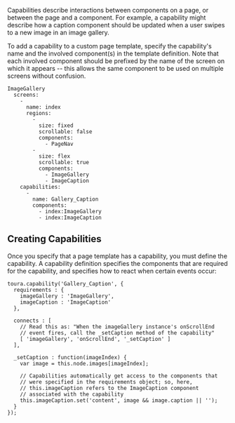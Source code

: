 Capabilities describe interactions between components on a page, or between the
page and a component. For example, a capability might describe how a caption
component should be updated when a user swipes to a new image in an image
gallery.

To add a capability to a custom page template, specify the capability's name
and the involved component(s) in the template definition. Note that each
involved component should be prefixed by the name of the screen on which it
appears -- this allows the same component to be used on multiple screens
without confusion.

    ImageGallery
      screens:
        -
          name: index
          regions:
            -
              size: fixed
              scrollable: false
              components:
                - PageNav
            -
              size: flex
              scrollable: true
              components:
                - ImageGallery
                - ImageCaption
        capabilities:
          -
            name: Gallery_Caption
            components:
              - index:ImageGallery
              - index:ImageCaption

## Creating Capabilities
Once you specify that a page template has a capability, you must define the
capability. A capability definition specifies the components that are required
for the capability, and specifies how to react when certain events occur:

    toura.capability('Gallery_Caption', {
      requirements : {
        imageGallery : 'ImageGallery',
        imageCaption : 'ImageCaption'
      },

      connects : [
        // Read this as: "When the imageGallery instance's onScrollEnd
        // event fires, call the _setCaption method of the capability"
        [ 'imageGallery', 'onScrollEnd', '_setCaption' ]
      ],

      _setCaption : function(imageIndex) {
        var image = this.node.images[imageIndex];

        // Capabilities automatically get access to the components that
        // were specified in the requirements object; so, here,
        // this.imageCaption refers to the ImageCaption component
        // associated with the capability
        this.imageCaption.set('content', image && image.caption || '');
      }
    });
